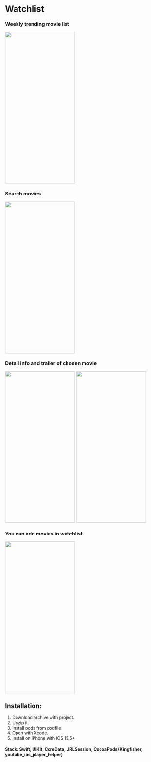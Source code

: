 # Watchlist

### Weekly trending movie list
<img src="https://user-images.githubusercontent.com/87662841/183617102-067c7c67-e820-4076-baeb-2d156ef3ba6a.PNG" width="230" height="500"> 

### Search movies
<img src="https://user-images.githubusercontent.com/87662841/183619228-9d6bde51-90bd-4e1b-92e1-977cfe34a3aa.PNG" width="230" height="500"> 

### Detail info and trailer of chosen movie 
<img src="https://user-images.githubusercontent.com/87662841/183618930-bdce0d03-d39e-4e81-b5af-17c15b0b4cab.PNG" width="230" height="500"> <img src="https://user-images.githubusercontent.com/87662841/183618479-3668a51a-f3bf-4a73-a841-9093dd10f69c.PNG" width="230" height="500"> 

### You can add movies in watchlist
<img src="https://user-images.githubusercontent.com/87662841/183618268-fc03e48e-e668-422e-acec-ab1425ac2c69.PNG" width="230" height="500"> 


## Installation: 
1. Download archive with project.
2. Unzip it.
3. Install pods from podfile
4. Open with Xcode.
5. Install on iPhone with iOS 15.5+

#### Stack: Swift, UIKit, CoreData, URLSession, CocoaPods (Kingfisher, youtube_ios_player_helper)


